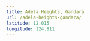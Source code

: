 ```yaml
---
title: Adela Heights, Gandara
url: /adela-heights-gandara/
latitude: 12.015
longitude: 124.811
---
```

